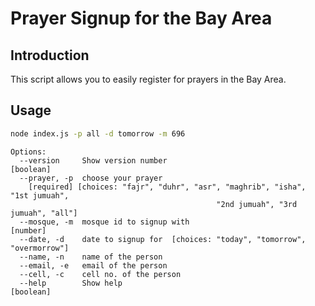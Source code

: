 # Prayer Signup for the Bay Area

## Introduction

This script allows you to easily register for prayers in the Bay Area.

## Usage

```bash
node index.js -p all -d tomorrow -m 696
```

```text
Options:
  --version     Show version number                                    [boolean]
  --prayer, -p  choose your prayer
    [required] [choices: "fajr", "duhr", "asr", "maghrib", "isha", "1st jumuah",
                                              "2nd jumuah", "3rd jumuah", "all"]
  --mosque, -m  mosque id to signup with                                [number]
  --date, -d    date to signup for  [choices: "today", "tomorrow", "overmorrow"]
  --name, -n    name of the person
  --email, -e   email of the person
  --cell, -c    cell no. of the person
  --help        Show help                                              [boolean]
```
